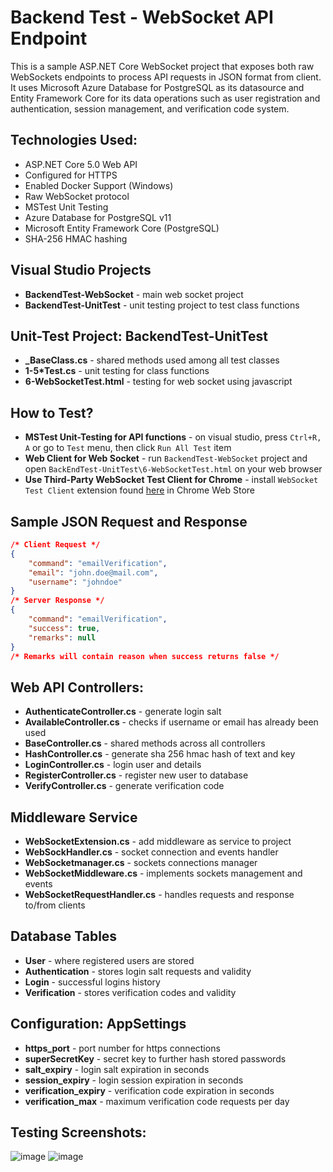 # Backend Test - WebSocket API Endpoint
This is a sample ASP.NET Core WebSocket project that exposes both raw WebSockets endpoints to process API requests in JSON format from client. It uses Microsoft Azure Database for PostgreSQL as its datasource and Entity Framework Core for its data operations such as user registration and authentication, session management, and verification code system.

## Technologies Used:
* ASP.NET Core 5.0 Web API
* Configured for HTTPS
* Enabled Docker Support (Windows)
* Raw WebSocket protocol
* MSTest Unit Testing
* Azure Database for PostgreSQL v11
* Microsoft Entity Framework Core (PostgreSQL)
* SHA-256 HMAC hashing

## Visual Studio Projects
* <b>BackendTest-WebSocket</b> - main web socket project
* <b>BackendTest-UnitTest</b> - unit testing project to test class functions

## Unit-Test Project: BackendTest-UnitTest
* <b>_BaseClass.cs</b> - shared methods used among all test classes
* <b>1-5*Test.cs</b> - unit testing for class functions
* <b>6-WebSocketTest.html</b> - testing for web socket using javascript

## How to Test?
* <b>MSTest Unit-Testing for API functions</b> - on visual studio, press `Ctrl+R, A` or go to `Test` menu, then click `Run All Test` item
* <b>Web Client for Web Socket</b> - run `BackendTest-WebSocket` project and open `BackEndTest-UnitTest\6-WebSocketTest.html` on your web browser
* <b>Use Third-Party WebSocket Test Client for Chrome</b> - install `WebSocket Test Client` extension found <a href="https://chrome.google.com/webstore/detail/websocket-test-client/fgponpodhbmadfljofbimhhlengambbn" target="_blank">here</a> in Chrome Web Store

## Sample JSON Request and Response
``` json
/* Client Request */
{
    "command": "emailVerification",
    "email": "john.doe@mail.com",
    "username": "johndoe"
}
/* Server Response */
{
    "command": "emailVerification",
    "success": true,
    "remarks": null
}
/* Remarks will contain reason when success returns false */
```

## Web API Controllers: <br>
* <b>AuthenticateController.cs</b> - generate login salt <br>
* <b>AvailableController.cs</b> - checks if username or email has already been used <br>
* <b>BaseController.cs</b> - shared methods across all controllers <br>
* <b>HashController.cs</b> - generate sha 256 hmac hash of text and key <br>
* <b>LoginController.cs</b> - login user and details <br>
* <b>RegisterController.cs</b> - register new user to database <br>
* <b>VerifyController.cs</b> - generate verification code <br>

## Middleware Service
* <b>WebSocketExtension.cs</b> - add middleware as service to project <br>
* <b>WebSockHandler.cs</b> - socket connection and events handler <br>
* <b>WebSocketmanager.cs</b> - sockets connections manager <br>
* <b>WebSocketMiddleware.cs</b> - implements sockets management and events <br>
* <b>WebSocketRequestHandler.cs</b> - handles requests and response to/from clients <br>

## Database Tables
* <b>User</b> - where registered users are stored
* <b>Authentication</b> - stores login salt requests and validity
* <b>Login</b> - successful logins history
* <b>Verification</b> - stores verification codes and validity

## Configuration: AppSettings
* <b>https_port</b> - port number for https connections <br>
* <b>superSecretKey</b> - secret key to further hash stored passwords <br>
* <b>salt_expiry</b> - login salt expiration in seconds <br>
* <b>session_expiry</b> - login session expiration in seconds <br>
* <b>verification_expiry</b> - verification code expiration in seconds <br>
* <b>verification_max</b> - maximum verification code requests per day <br>

## Testing Screenshots:
![image](https://user-images.githubusercontent.com/13361597/111085870-5c774700-8554-11eb-9d26-a9288265113c.png)
![image](https://user-images.githubusercontent.com/13361597/111085925-96e0e400-8554-11eb-8611-7ee9bbd5575d.png)

